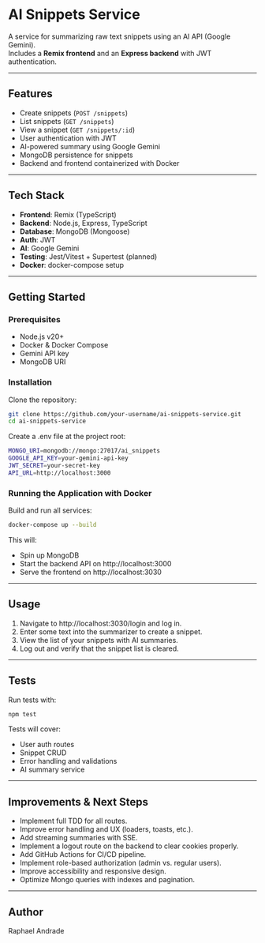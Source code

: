 # AI Snippets Service

A service for summarizing raw text snippets using an AI API (Google Gemini).  
Includes a **Remix frontend** and an **Express backend** with JWT authentication.

---

## Features

- Create snippets (`POST /snippets`)
- List snippets (`GET /snippets`)
- View a snippet (`GET /snippets/:id`)
- User authentication with JWT
- AI-powered summary using Google Gemini
- MongoDB persistence for snippets
- Backend and frontend containerized with Docker

---

## Tech Stack

- **Frontend**: Remix (TypeScript)
- **Backend**: Node.js, Express, TypeScript
- **Database**: MongoDB (Mongoose)
- **Auth**: JWT
- **AI**: Google Gemini
- **Testing**: Jest/Vitest + Supertest (planned)
- **Docker**: docker-compose setup

---

## Getting Started

### Prerequisites

- Node.js v20+
- Docker & Docker Compose
- Gemini API key
- MongoDB URI

### Installation

Clone the repository:
```bash
git clone https://github.com/your-username/ai-snippets-service.git
cd ai-snippets-service
```

Create a .env file at the project root:
```bash
MONGO_URI=mongodb://mongo:27017/ai_snippets
GOOGLE_API_KEY=your-gemini-api-key
JWT_SECRET=your-secret-key
API_URL=http://localhost:3000
```

### Running the Application with Docker
Build and run all services:

```bash
docker-compose up --build
```

This will:
- Spin up MongoDB
- Start the backend API on http://localhost:3000
- Serve the frontend on http://localhost:3030

---

## Usage
1. Navigate to http://localhost:3030/login and log in.
2. Enter some text into the summarizer to create a snippet.
3. View the list of your snippets with AI summaries.
4. Log out and verify that the snippet list is cleared.

---

## Tests
Run tests with:

```bash
npm test
```

Tests will cover:
- User auth routes
- Snippet CRUD
- Error handling and validations
- AI summary service

---

## Improvements & Next Steps
- Implement full TDD for all routes.
- Improve error handling and UX (loaders, toasts, etc.).
- Add streaming summaries with SSE.
- Implement a logout route on the backend to clear cookies properly.
- Add GitHub Actions for CI/CD pipeline.
- Implement role-based authorization (admin vs. regular users).
- Improve accessibility and responsive design.
- Optimize Mongo queries with indexes and pagination.

---

## Author
Raphael Andrade 
